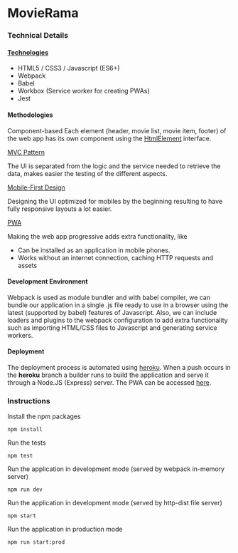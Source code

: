 # MovieRama


### Technical Details


#### <span style="text-decoration:underline;">Technologies</span>



*   HTML5 / CSS3 / Javascript (ES6+)
*   Webpack
*   Babel
*   Workbox (Service worker for creating PWAs)
*   Jest


#### Methodologies

Component-based
Each element (header, movie list, movie item, footer) of the web app has its own component using the [HtmlElement](https://developer.mozilla.org/en/docs/Web/API/HTMLElement) interface.

<ins>MVC Pattern<ins>

The UI is separated from the logic and the service needed to retrieve the data, makes easier the testing of the different aspects.

<ins>Mobile-First Design<ins>

Designing the UI optimized for mobiles by the beginning resulting to have fully responsive layouts a lot easier.

<ins>PWA<ins>

Making the web app progressive adds extra functionality, like

*   Can be installed as an application in mobile phones.
*   Works without an internet connection, caching HTTP requests and assets


#### Development Environment

Webpack is used as module bundler and with babel compiler, we can bundle our  application in a single .js file ready to use in a browser using the latest (supported by babel) features of Javascript. Also, we can include loaders and plugins to the webpack configuration to add extra functionality such as importing HTML/CSS files to Javascript and generating service workers.


#### Deployment

The deployment process is automated using [heroku](https://dashboard.heroku.com/). When a push occurs in the **heroku** branch a builder runs to build the application and serve it through a Node.JS (Express) server. The PWA can be accessed [here](https://vdrosatos-movierama.herokuapp.com/).


### Instructions

Install the npm packages


```
npm install
```


Run the tests


```
npm test
```


Run the application in development mode (served by webpack in-memory server)


```
npm run dev
```


Run the application in development mode (served by http-dist file server)


```
npm start
```


Run the application in production mode 


```
npm run start:prod
```

